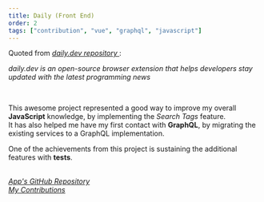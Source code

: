```yaml
---
title: Daily (Front End)
order: 2
tags: ["contribution", "vue", "graphql", "javascript"]
---
```


Quoted from <a href="https://github.com/dailydotdev/daily" target="_blank">
  <i>
    daily.dev repository
  </i>
</a>:

<p style="margin-top: .7rem">
  <i>
    daily.dev is an open-source browser extension that helps developers stay updated with the latest programming news
  </i>
</p>

<br>

This awesome project represented a good way to improve my overall **JavaScript** knowledge, by implementing the _Search Tags_ feature.   
It has also helped me have my first contact with **GraphQL**, by migrating the existing services to a GraphQL implementation.

One of the achievements from this project is sustaining the additional features with **tests**.


<br>

<a href="https://github.com/dailydotdev/daily-apps" target="_blank">
  <i>
    App's GitHub Repository
  </i>
</a> <br> 
<a href="https://github.com/dailydotdev/daily-apps/commits?author=Andrei0872" target="_blank">
  <i>
    My Contributions
  </i>
</a>